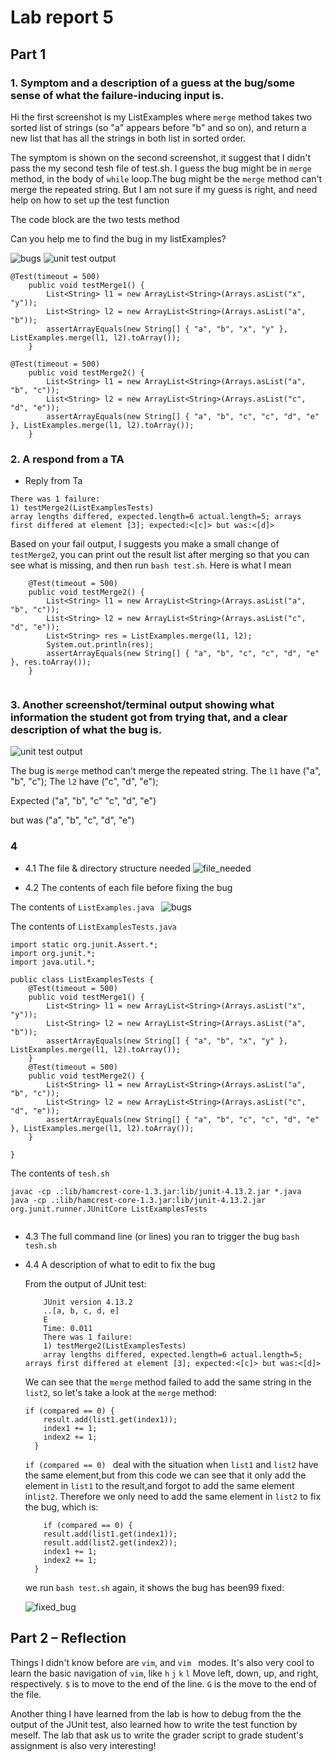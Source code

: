 # Lab report 5

## Part 1

### 1. Symptom and a description of a guess at the bug/some sense of what the failure-inducing input is.

Hi the first screenshot is my ListExamples where `merge` method takes two sorted list of strings (so "a" appears before "b" and so on), and return a new list that has all the strings in both list in sorted order.

The symptom is shown on the second screenshot, it suggest that I didn't pass the my second tesh file of test.sh. I guess the bug might be in `merge` method, in the body of `while` loop.The bug might be the `merge` method can't merge the repeated string. But I am not sure if my guess is right, and need help on how to set up the test function

The code block are the two tests method

Can you help me to find the bug in my listExamples?

![bugs](./bugs.png)
![unit test output](./symptom.png)

```
@Test(timeout = 500)
	public void testMerge1() {
		List<String> l1 = new ArrayList<String>(Arrays.asList("x", "y"));
		List<String> l2 = new ArrayList<String>(Arrays.asList("a", "b"));
		assertArrayEquals(new String[] { "a", "b", "x", "y" }, ListExamples.merge(l1, l2).toArray());
	}

@Test(timeout = 500)
	public void testMerge2() {
		List<String> l1 = new ArrayList<String>(Arrays.asList("a", "b", "c"));
		List<String> l2 = new ArrayList<String>(Arrays.asList("c", "d", "e"));
		assertArrayEquals(new String[] { "a", "b", "c", "c", "d", "e" }, ListExamples.merge(l1, l2).toArray());
	}

```

### 2. A respond from a TA

- Reply from Ta

```
There was 1 failure:
1) testMerge2(ListExamplesTests)
array lengths differed, expected.length=6 actual.length=5; arrays first differed at element [3]; expected:<[c]> but was:<[d]>

```

Based on your fail output, I suggests you make a small change of `testMerge2`, you can print out the result list after merging so that you can see what is missing, and then run `bash test.sh`. Here is what I mean

```
	@Test(timeout = 500)
	public void testMerge2() {
		List<String> l1 = new ArrayList<String>(Arrays.asList("a", "b", "c"));
		List<String> l2 = new ArrayList<String>(Arrays.asList("c", "d", "e"));
		List<String> res = ListExamples.merge(l1, l2);
		System.out.println(res);
		assertArrayEquals(new String[] { "a", "b", "c", "c", "d", "e" }, res.toArray());
	}


```

### 3. Another screenshot/terminal output showing what information the student got from trying that, and a clear description of what the bug is.

![unit test output](./terminal_output.png)

The bug is `merge` method can't merge the repeated string.
The `l1` have ("a", "b", "c");
The `l2` have ("c", "d", "e");

Expected ("a", "b", "c" "c", "d", "e")

but was ("a", "b", "c", "d", "e")

### 4

- 4.1 The file & directory structure needed
  ![file_needed](./file_needed.png)

- 4.2 The contents of each file before fixing the bug

The contents of `ListExamples.java `
![bugs](./bugs.png)

The contents of `ListExamplesTests.java`

```
import static org.junit.Assert.*;
import org.junit.*;
import java.util.*;

public class ListExamplesTests {
	@Test(timeout = 500)
	public void testMerge1() {
		List<String> l1 = new ArrayList<String>(Arrays.asList("x", "y"));
		List<String> l2 = new ArrayList<String>(Arrays.asList("a", "b"));
		assertArrayEquals(new String[] { "a", "b", "x", "y" }, ListExamples.merge(l1, l2).toArray());
	}
	@Test(timeout = 500)
	public void testMerge2() {
		List<String> l1 = new ArrayList<String>(Arrays.asList("a", "b", "c"));
		List<String> l2 = new ArrayList<String>(Arrays.asList("c", "d", "e"));
		assertArrayEquals(new String[] { "a", "b", "c", "c", "d", "e" }, ListExamples.merge(l1, l2).toArray());
	}

}

```

The contents of `tesh.sh`

```
javac -cp .:lib/hamcrest-core-1.3.jar:lib/junit-4.13.2.jar *.java
java -cp .:lib/hamcrest-core-1.3.jar:lib/junit-4.13.2.jar org.junit.runner.JUnitCore ListExamplesTests


```

- 4.3 The full command line (or lines) you ran to trigger the bug
  `bash tesh.sh`

- 4.4 A description of what to edit to fix the bug

  From the output of JUnit test:

  ```
      JUnit version 4.13.2
      ..[a, b, c, d, e]
      E
      Time: 0.011
      There was 1 failure:
      1) testMerge2(ListExamplesTests)
      array lengths differed, expected.length=6 actual.length=5; arrays first differed at element [3]; expected:<[c]> but was:<[d]>

  ```

  We can see that the `merge` method failed to add the same string in the `list2`, so let's take a look at the `merge` method:

  ```
  if (compared == 0) {
      result.add(list1.get(index1));
      index1 += 1;
      index2 += 1;
    }

  ```

  `if (compared == 0) ` deal with the situation when `list1` and `list2` have the same element,but from this code we can see that it only add the element in `list1` to the result,and forgot to add the same element in`list2`. Therefore we only need to add the same element in `list2` to fix the bug, which is:

  ```
      if (compared == 0) {
      result.add(list1.get(index1));
      result.add(list2.get(index2));
      index1 += 1;
      index2 += 1;
    }

  ```

  we run `bash test.sh` again, it shows the bug has been99 fixed:

  ![fixed_bug](./fixed_bug.png)

## Part 2 – Reflection

Things I didn't know before are `vim`, and `vim ` modes.
It's also very cool to learn the basic navigation of `vim`, like `h` `j` `k` `l` Move left, down, up, and right, respectively. `$` is to move to the end of the line. `G` is the move to the end of the file.

Another thing I have learned from the lab is how to debug from the the output of the JUnit test, also learned how to write the test function by meself. The lab that ask us to write the grader script to grade student's assignment is also very interesting!
